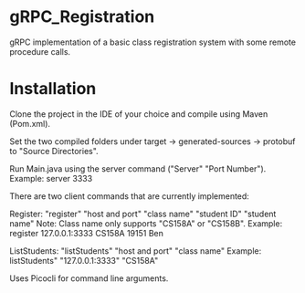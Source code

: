 # gRPC_Registration
gRPC implementation of a basic class registration system with some remote procedure calls.

# Installation
Clone the project in the IDE of your choice and compile using Maven (Pom.xml).

Set the two compiled folders under target -> generated-sources -> protobuf to "Source Directories".

Run Main.java using the server command ("Server" "Port Number").
  Example: server 3333

There are two client commands that are currently implemented:
  
Register:
  "register" "host and port" "class name" "student ID" "student name"
  Note: Class name only supports "CS158A" or "CS158B".
  Example: register 127.0.0.1:3333 CS158A 19151 Ben
  
ListStudents:
  "listStudents" "host and port" "class name"
  Example: listStudents" "127.0.0.1:3333" "CS158A"
  
Uses Picocli for command line arguments.
  
